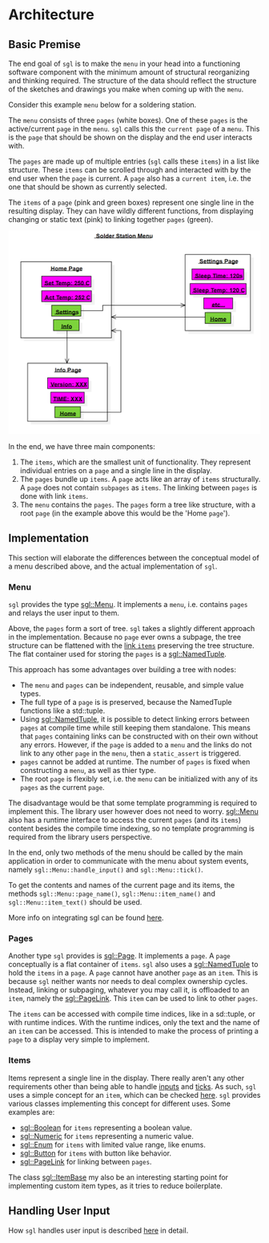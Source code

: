 # Architecture

## Basic Premise

The end goal of ``sgl`` is to make the ``menu`` in your head into a functioning software
component with the minimum amount of structural reorganizing and thinking required.
The structure of the data should reflect the structure of the sketches and drawings
you make when coming up with the ``menu``.

Consider this example ``menu`` below for a soldering station.

The ``menu`` consists of three ``pages`` (white boxes).
One of these ``pages`` is the active/current ``page`` in the ``menu``. ``sgl`` calls this
the ``current page`` of a ``menu``.
This is the ``page`` that should be shown on the display and the end user interacts with.

The ``pages`` are made up of multiple entries (``sgl`` calls these ``items``) in a
list like structure. These ``items`` can be scrolled through and interacted
with by the end user when the ``page`` is current. A ``page`` also has a
``current item``, i.e. the one that should be shown as currently selected.

The ``items`` of a ``page`` (pink and green boxes) represent one single line in the
resulting display.
They can have wildly different functions, from displaying changing or static text (pink) to linking
together ``pages`` (green).

![soldering station example](images/solder_station_menu.PNG)

In the end, we have three main components:

1. The ``items``, which are the smallest unit of functionality. They represent
   individual entries on a ``page`` and a single line in the display.
2. The ``pages`` bundle up ``items``. A ``page`` acts like an array of ``items`` structurally.
   A ``page`` does not contain ``subpages`` as ``items``. The linking between ``pages`` is
   done with link ``items``.
3. The ``menu`` contains the ``pages``. The ``pages`` form a tree like structure, with a
   root ``page`` (in the example above this would be the 'Home ``page``').

## Implementation

This section will elaborate the differences between the conceptual model of a
menu described above, and the actual implementation of ``sgl``.

### Menu

``sgl`` provides the type [sgl::Menu](#sgl::Menu). It implements a ``menu``, i.e. contains ``pages`` and
relays the user input to them.

Above, the ``pages`` form a sort of tree. ``sgl`` takes a slightly different approach
in the implementation. Because no ``page`` ever owns a subpage, the tree structure
can be flattened with the [link ``items``](#sgl::PageLink) preserving the tree structure. The flat
container used for storing the ``pages`` is a [sgl::NamedTuple](NamedTuple).

This approach has some advantages over building a tree with nodes:

- The ``menu`` and ``pages`` can be independent, reusable, and simple value types.
- The full type of a ``page`` is is preserved, because the NamedTuple functions like
  a std::tuple.
- Using [sgl::NamedTuple](NamedTuple), it is possible to detect linking errors
  between ``pages`` at compile time while still keeping them standalone. This means
 that ``pages`` containing links can be constructed with  on their own without any
  errors. However, if the ``page`` is added to a ``menu`` and the links do not link
  to any other ``page`` in the ``menu``, then a ``static_assert`` is triggered.
- ``pages`` cannot be added at runtime. The number of ``pages`` is fixed when 
  constructing a ``menu``, as well as thier type.
- The root ``page`` is flexibly set, i.e. the ``menu`` can be initialized with any of its
  ``pages`` as the current ``page``.

The disadvantage would be that some template programming is required to implement
this. The library user however does not need to worry. [sgl::Menu](#sgl::Menu)
also has a runtime interface to access the current ``pages`` (and its ``items``)
content besides the compile time indexing, so no template programming is required
from the library users perspective.

In the end, only two methods of the menu should be called by the main application 
in order to communicate with the menu about system events, namely 
``sgl::Menu::handle_input()`` and ``sgl::Menu::tick()``.

To get the contents and names of the current page and its items, the methods
``sgl::Menu::page_name()``, ``sgl::Menu::item_name()`` and ``sgl::Menu::item_text()``
should be used.

More info on integrating sgl can be found [here](integrating.md).

### Pages

Another type ``sgl`` provides is [sgl::Page](#sgl::Page). It implements a ``page``.
A ``page`` conceptually is a flat container of ``items``. ``sgl`` also uses a
[sgl::NamedTuple](NamedTuple) to hold the ``items`` in a ``page``. A ``page`` cannot have
another ``page`` as an ``item``. This is because ``sgl`` neither wants nor needs to deal
complex ownership cycles.  Instead, linking or subpaging, whatever you may call
it, is offloaded to an ``item``, namely the [sgl::PageLink](#sgl::PageLink).
This ``item`` can be used to link to other ``pages``.

The ``items`` can be accessed with compile time indices, like in a sd::tuple, or with
runtime indices. With the runtime indices, only the text and the name of an ``item``
can be accessed. This is intended to make the process of printing a ``page`` to a
display very simple to implement.

### Items

Items represent a single line in the display. There really aren't any other
requirements other than being able to handle [inputs](input_handling.md) and
[ticks](external_updates.md). As such, ``sgl`` uses a simple concept for an ``item``,
which can be checked [here](concepts.md#item). ``sgl`` provides various classes
implementing this concept for different uses. Some examples are:

- [sgl::Boolean](#sgl::Boolean) for ``items`` representing a boolean value.
- [sgl::Numeric](#sgl::Numeric) for ``items`` representing a numeric value.
- [sgl::Enum](#sgl::Enum) for ``items`` with limited value range, like enums.
- [sgl::Button](#sgl::Button) for ``items`` with button like behavior.
- [sgl::PageLink](#sgl::PageLink) for linking between ``pages``.

The class [sgl::ItemBase](#sgl::ItemBase) my also be an interesting starting point
for implementing custom item types, as it tries to reduce boilerplate.

## Handling User Input

How ``sgl`` handles user input is described [here](input_handling.md) in detail.
